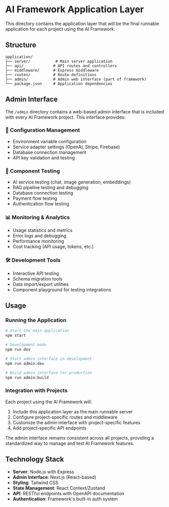 # AI Framework Application Layer

This directory contains the application layer that will be the final runnable application for each project using the AI Framework.

## Structure

```
application/
├── server/           # Main server application
├── api/             # API routes and controllers
├── middleware/      # Express middleware
├── routes/          # Route definitions
├── admin/           # Admin web interface (part of framework)
└── package.json     # Application dependencies
```

## Admin Interface

The `/admin` directory contains a web-based admin interface that is included with every AI Framework project. This interface provides:

### 🔧 Configuration Management
- Environment variable configuration
- Service adapter settings (OpenAI, Stripe, Firebase)
- Database connection management
- API key validation and testing

### 🧪 Component Testing
- AI service testing (chat, image generation, embeddings)
- RAG pipeline testing and debugging
- Database connection testing
- Payment flow testing
- Authentication flow testing

### 📊 Monitoring & Analytics
- Usage statistics and metrics
- Error logs and debugging
- Performance monitoring
- Cost tracking (API usage, tokens, etc.)

### 🛠 Development Tools
- Interactive API testing
- Schema migration tools
- Data import/export utilities
- Component playground for testing integrations

## Usage

### Running the Application
```bash
# Start the main application
npm start

# Development mode
npm run dev

# Start admin interface in development
npm run admin:dev

# Build admin interface for production
npm run admin:build
```

### Integration with Projects

Each project using the AI Framework will:

1. Include this application layer as the main runnable server
2. Configure project-specific routes and middleware
3. Customize the admin interface with project-specific features
4. Add project-specific API endpoints

The admin interface remains consistent across all projects, providing a standardized way to manage and test AI Framework features.

## Technology Stack

- **Server**: Node.js with Express
- **Admin Interface**: Next.js (React-based)
- **Styling**: Tailwind CSS
- **State Management**: React Context/Zustand
- **API**: RESTful endpoints with OpenAPI documentation
- **Authentication**: Framework's built-in auth system
